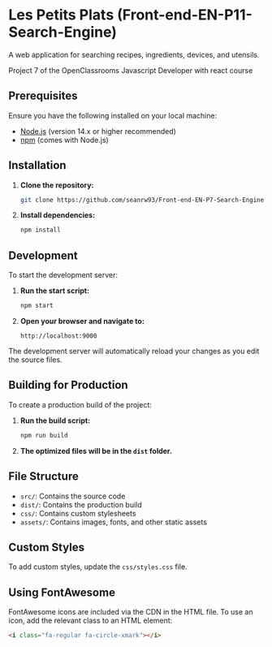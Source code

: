 # Les Petits Plats (Front-end-EN-P11-Search-Engine)

A web application for searching recipes, ingredients, devices, and utensils.

Project 7 of the OpenClassrooms Javascript Developer with react course

## Prerequisites

Ensure you have the following installed on your local machine:

- [Node.js](https://nodejs.org/) (version 14.x or higher recommended)
- [npm](https://www.npmjs.com/) (comes with Node.js)

## Installation

1. **Clone the repository:**

    ```bash
    git clone https://github.com/seanrw93/Front-end-EN-P7-Search-Engine.git
    ```

2. **Install dependencies:**

    ```bash
    npm install
    ```

## Development

To start the development server:

1. **Run the start script:**

    ```bash
    npm start
    ```

2. **Open your browser and navigate to:**

    ```
    http://localhost:9000
    ```

The development server will automatically reload your changes as you edit the source files.

## Building for Production

To create a production build of the project:

1. **Run the build script:**

    ```bash
    npm run build
    ```

2. **The optimized files will be in the `dist` folder.**

## File Structure

- `src/`: Contains the source code
- `dist/`: Contains the production build
- `css/`: Contains custom stylesheets
- `assets/`: Contains images, fonts, and other static assets

## Custom Styles

To add custom styles, update the `css/styles.css` file.

## Using FontAwesome

FontAwesome icons are included via the CDN in the HTML file. To use an icon, add the relevant class to an HTML element:

```html
<i class="fa-regular fa-circle-xmark"></i>
